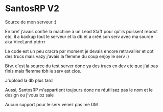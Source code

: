 # SantosRP V2

Source de mon serveur :)

En bref j'avais confié la machine à un Lead Staff pour qu'ils puissent reboot etc, il a backup tout le serveur et la db et a créé son serv avec ma source aka ViceLand ptdrrr

Le code est un peu cracra par moment je devais encore retravailler et opti des trucs mais vazy j'avais la flemme du coup enjoy le serv :)

Btw, c'est la source du test server donc ya des trucs en dev etc que j'ai pas finis mais flemme tbh le serv est clos.

J'upload la db plus tard

Aussi, SantosRP m'appartient toujours donc ne réutilisez pas le nom et le design ou j'vous bz sale

Aucun support pour le serv venez pas me DM
